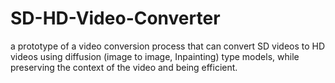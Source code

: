 # SD-HD-Video-Converter
a prototype of a video conversion process that can convert SD videos to HD videos using diffusion (image to image, Inpainting) type models, while preserving the context of the video and being efficient.
